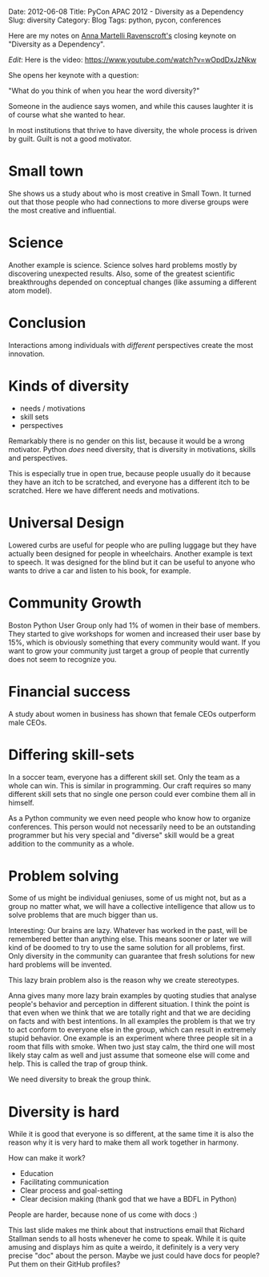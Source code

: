 Date: 2012-06-08
Title: PyCon APAC 2012 - Diversity as a Dependency
Slug: diversity
Category: Blog
Tags: python, pycon, conferences

Here are my notes on [Anna Martelli Ravenscroft's](https://plus.google.com/108526151904394584422/about)
closing keynote on "Diversity as a Dependency".

_Edit_: Here is the video: https://www.youtube.com/watch?v=wOpdDxJzNkw

She opens her keynote with a question:

"What do you think of when you hear the word diversity?"

Someone in the audience says women, and while this causes laughter it is of
course what she wanted to hear.

In most institutions that thrive to have diversity, the whole process is driven
by guilt. Guilt is not a good motivator.

# Small town

She shows us a study about who is most creative in Small Town. It turned out
that those people who had connections to more diverse groups were the most
creative and influential.

# Science

Another example is science. Science solves hard problems mostly by discovering
unexpected results. Also, some of the greatest scientific breakthroughs
depended on conceptual changes (like assuming a different atom model).

# Conclusion

Interactions among individuals with _different_ perspectives create the most
innovation.

# Kinds of diversity

* needs / motivations
* skill sets
* perspectives

Remarkably there is no gender on this list, because it would be a wrong
motivator. Python _does_ need diversity, that is diversity in motivations,
skills and perspectives.

This is especially true in open true, because people usually do it because they
have an itch to be scratched, and everyone has a different itch to be
scratched. Here we have different needs and motivations.

# Universal Design

Lowered curbs are useful for people who are pulling luggage but they have
actually been designed for people in wheelchairs. Another example is text to
speech. It was designed for the blind but it can be useful to anyone who wants
to drive a car and listen to his book, for example.

# Community Growth

Boston Python User Group only had 1% of women in their base of members. They
started to give workshops for women and increased their user base by 15%, which
is obviously something that every community would want. If you want to grow
your community just target a group of people that currently does not seem to
recognize you.

# Financial success

A study about women in business has shown that female CEOs outperform male
CEOs.

# Differing skill-sets

In a soccer team, everyone has a different skill set. Only the team as a whole
can win. This is similar in programming. Our craft requires so many different
skill sets that no single one person could ever combine them all in himself.

As a Python community we even need people who know how to organize conferences.
This person would not necessarily need to be an outstanding programmer but his
very special and "diverse" skill would be a great addition to the community as
a whole.

# Problem solving

Some of us might be individual geniuses, some of us might not, but as a group
no matter what, we will have a collective intelligence that allow us to solve
problems that are much bigger than us.

Interesting: Our brains are lazy. Whatever has worked in the past, will be
remembered better than anything else. This means sooner or later we will kind
of be doomed to try to use the same solution for all problems, first. Only
diversity in the community can guarantee that fresh solutions for new hard
problems will be invented.

This lazy brain problem also is the reason why we create stereotypes.

Anna gives many more lazy brain examples by quoting studies that analyse
people's behavior and perception in different situation. I think the point is
that even when we think that we are totally right and that we are deciding on
facts and with best intentions. In all examples the problem is that we try to
act conform to everyone else in the group, which can result in extremely stupid
behavior. One example is an experiment where three people sit in a room that
fills with smoke. When two just stay calm, the third one will most likely stay
calm as well and just assume that someone else will come and help. This is
called the trap of group think.

We need diversity to break the group think.

# Diversity is hard

While it is good that everyone is so different, at the same time it is also the
reason why it is very hard to make them all work together in harmony.

How can make it work?

* Education
* Facilitating communication
* Clear process and goal-setting
* Clear decision making (thank god that we have a BDFL in Python)

People are harder, because none of us come with docs :)

This last slide makes me think about that instructions email that Richard
Stallman sends to all hosts whenever he come to speak. While it is quite
amusing and displays him as quite a weirdo, it definitely is a very very
precise "doc" about the person. Maybe we just could have docs for people?
Put them on their GitHub profiles?
